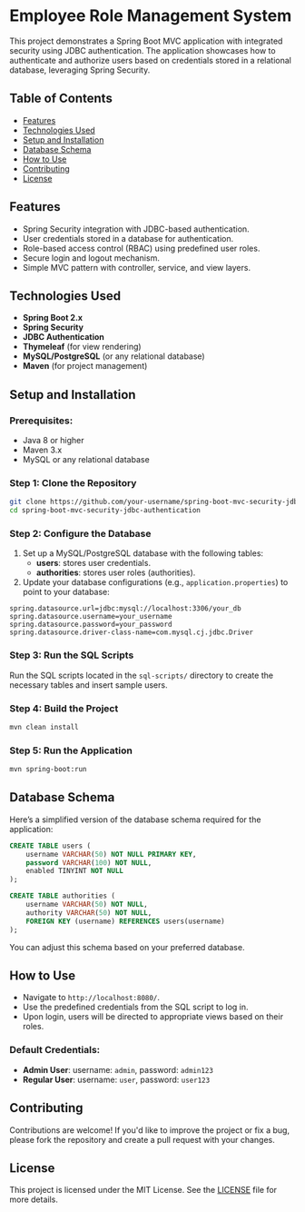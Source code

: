 

# Employee Role Management System

This project demonstrates a Spring Boot MVC application with integrated security using JDBC authentication. The application showcases how to authenticate and authorize users based on credentials stored in a relational database, leveraging Spring Security.

## Table of Contents
- [Features](#features)
- [Technologies Used](#technologies-used)
- [Setup and Installation](#setup-and-installation)
- [Database Schema](#database-schema)
- [How to Use](#how-to-use)
- [Contributing](#contributing)
- [License](#license)

## Features
- Spring Security integration with JDBC-based authentication.
- User credentials stored in a database for authentication.
- Role-based access control (RBAC) using predefined user roles.
- Secure login and logout mechanism.
- Simple MVC pattern with controller, service, and view layers.

## Technologies Used
- **Spring Boot 2.x**
- **Spring Security**
- **JDBC Authentication**
- **Thymeleaf** (for view rendering)
- **MySQL/PostgreSQL** (or any relational database)
- **Maven** (for project management)

## Setup and Installation

### Prerequisites:
- Java 8 or higher
- Maven 3.x
- MySQL or any relational database

### Step 1: Clone the Repository
```bash
git clone https://github.com/your-username/spring-boot-mvc-security-jdbc-authentication.git
cd spring-boot-mvc-security-jdbc-authentication
```

### Step 2: Configure the Database
1. Set up a MySQL/PostgreSQL database with the following tables:
    - **users**: stores user credentials.
    - **authorities**: stores user roles (authorities).
2. Update your database configurations (e.g., `application.properties`) to point to your database:
```properties
spring.datasource.url=jdbc:mysql://localhost:3306/your_db
spring.datasource.username=your_username
spring.datasource.password=your_password
spring.datasource.driver-class-name=com.mysql.cj.jdbc.Driver
```

### Step 3: Run the SQL Scripts
Run the SQL scripts located in the `sql-scripts/` directory to create the necessary tables and insert sample users.

### Step 4: Build the Project
```bash
mvn clean install
```

### Step 5: Run the Application
```bash
mvn spring-boot:run
```

## Database Schema
Here’s a simplified version of the database schema required for the application:

```sql
CREATE TABLE users (
    username VARCHAR(50) NOT NULL PRIMARY KEY,
    password VARCHAR(100) NOT NULL,
    enabled TINYINT NOT NULL
);

CREATE TABLE authorities (
    username VARCHAR(50) NOT NULL,
    authority VARCHAR(50) NOT NULL,
    FOREIGN KEY (username) REFERENCES users(username)
);
```

You can adjust this schema based on your preferred database.

## How to Use
- Navigate to `http://localhost:8080/`.
- Use the predefined credentials from the SQL script to log in.
- Upon login, users will be directed to appropriate views based on their roles.

### Default Credentials:
- **Admin User**: username: `admin`, password: `admin123`
- **Regular User**: username: `user`, password: `user123`

## Contributing
Contributions are welcome! If you'd like to improve the project or fix a bug, please fork the repository and create a pull request with your changes.

## License
This project is licensed under the MIT License. See the [LICENSE](LICENSE) file for more details.
 

